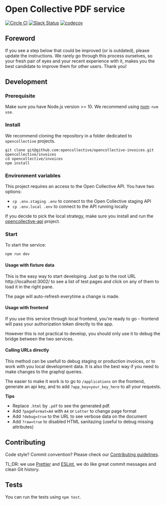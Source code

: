 # Open Collective PDF service

[![Circle CI](https://circleci.com/gh/opencollective/opencollective-invoices/tree/master.svg?style=shield)](https://circleci.com/gh/opencollective/opencollective-invoices/tree/master)
[![Slack Status](https://slack.opencollective.org/badge.svg)](https://slack.opencollective.org)
[![codecov](https://codecov.io/gh/opencollective/opencollective-invoices/branch/master/graph/badge.svg)](https://codecov.io/gh/opencollective/opencollective-invoices)

## Foreword

If you see a step below that could be improved (or is outdated), please update the instructions. We rarely go through this process ourselves, so your fresh pair of eyes and your recent experience with it, makes you the best candidate to improve them for other users. Thank you!

## Development

### Prerequisite

Make sure you have Node.js version >= 10.
We recommend using [nvm](https://github.com/creationix/nvm): `nvm use`.

### Install

We recommend cloning the repository in a folder dedicated to `opencollective` projects.

```
git clone git@github.com:opencollective/opencollective-invoices.git opencollective/invoices
cd opencollective/invoices
npm install
```

### Environment variables

This project requires an access to the Open Collective API. You have two options:

- `cp .env.staging .env` to connect to the Open Collective staging API
- `cp .env.local .env` to connect to the API running locally

If you decide to pick the local strategy, make sure you install and run the [opencollective-api](https://github.com/opencollective/opencollective-api) project.

### Start

To start the service:

```
npm run dev
```

#### Usage with fixture data

This is the easy way to start developing. Just go to the root URL http://localhost:3002/
to see a list of test pages and click on any of them to load it in the right pane.

The page will auto-refresh everytime a change is made.

#### Usage with frontend

If you use this service through local frontend, you're ready to go - frontend will pass your authorization token directly to the app.

However this is not practical to develop, you should only use it to debug the
bridge between the two services.

#### Calling URLs directly

This method can be usefull to debug staging or production invoices, or to work
with you local development data. It is also the best way if you need to make changes to
the graphql queries.

The easier to make it work is to go to `/applications` on the frontend,
generate an api key, and to add `?app_key=your_key_here` to all your requests.

**Tips**

- Replace `.html` by `.pdf` to see the generated pdf.
- Add `?pageFormat=A4` with `A4` or `Letter` to change page format
- Add `?debug=true` to the URL to see verbose data on the document
- Add `?raw=true` to disabled HTML sanitazing (useful to debug missing attributes)

## Contributing

Code style? Commit convention? Please check our [Contributing guidelines](CONTRIBUTING.md).

TL;DR: we use [Prettier](https://prettier.io/) and [ESLint](https://eslint.org/), we do like great commit messages and clean Git history.

## Tests

You can run the tests using `npm test`.
